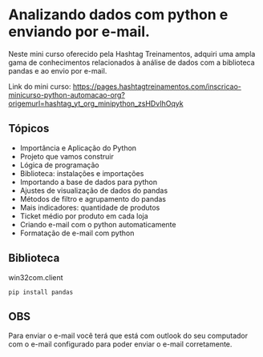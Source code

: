 # Analizando dados com python e enviando por e-mail.

Neste mini curso oferecido pela Hashtag Treinamentos, adquiri uma ampla gama de conhecimentos relacionados à análise de dados com a biblioteca pandas e ao envio por e-mail.

Link do mini curso: https://pages.hashtagtreinamentos.com/inscricao-minicurso-python-automacao-org?origemurl=hashtag_yt_org_minipython_zsHDvIhOqyk

## Tópicos
- Importância e Aplicação do Python
- Projeto que vamos construir
- Lógica de programação
- Biblioteca: instalações e importações
- Importando a base de dados para python
- Ajustes de visualização de dados do pandas
- Métodos de filtro e agrupamento do pandas
- Mais indicadores: quantidade de produtos
- Ticket médio por produto em cada loja 
- Criando e-mail com o python automaticamente
- Formatação de e-mail com python

## Biblioteca
win32com.client

````
pip install pandas
````

## OBS
Para enviar o e-mail você terá que está com outlook do seu computador com o e-mail configurado para poder enviar o e-mail corretamente.